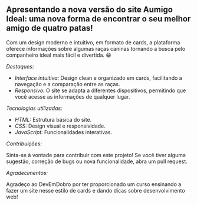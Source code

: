 ## Apresentando a nova versão do site Aumigo Ideal: uma nova forma de encontrar o seu melhor amigo de quatro patas! 

 Com um design moderno e intuitivo, em formato de cards, a plataforma oferece informações sobre algumas raças caninas tornando a busca pelo companheiro ideal mais fácil e divertida. 😁

*Destaques:*

* *Interface intuitiva:* Design clean e organizado em cards, facilitando a navegação e a comparação entre as raças.
* *Responsivo:* O site se adapta a diferentes dispositivos, permitindo que você acesse as informações de qualquer lugar.

*Tecnologias utilizadas:*

* *HTML:* Estrutura básica do site.
* *CSS:* Design visual e responsividade.
* *JavaScript:* Funcionalidades interativas.

*Contribuições:*

Sinta-se à vontade para contribuir com este projeto! Se você tiver alguma sugestão, correção de bugs ou nova funcionalidade, abra um pull request.

*Agradecimentos:*

Agradeço ao DevEmDobro por ter proporcionado um curso ensinando a fazer um site nesse estilo de cards e dando dicas sobre desenvolvimento web!
